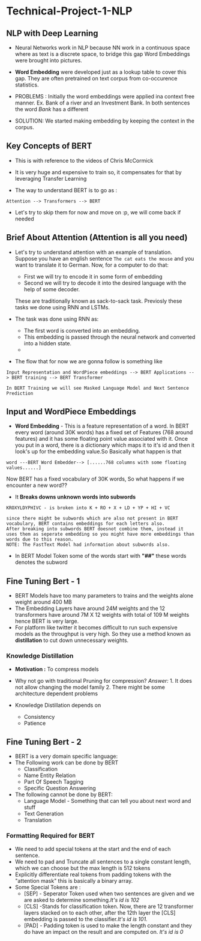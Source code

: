 # Technical-Project-1-NLP

## NLP with Deep Learning 

- Neural Networks work in NLP because NN work in a continuous space where as text is a discrete space, to bridge this gap Word Embeddings were brought into pictures.

- **Word Embedding** were developed just as a lookup table to cover this gap. They are often pretrained on text corpus from co-occurence statistics.

- PROBLEMS : Initially the word embeddings were applied ina context free manner. Ex. Bank of a river and an Investment Bank. In both sentences the word _Bank_ has a different

- SOLUTION: We started making embedding by keeping the context in the corpus.

## Key Concepts of BERT 

- This is with reference to the videos of Chris McCormick

- It is very huge and expensive to train so, it compensates for that by leveraging Transfer Learning

- The way to understand BERT is to go as :

```
Attention --> Transformers --> BERT
```

- Let's try to skip them for now and move on :p, we will come back if needed 

## Brief About Attention (Attention is all you need)

- Let's try to understand attention with an example of translation. Suppose you have an english sentence `The cat eats the mouse` and you want to translate it to German. Now, for a computer to do that:
  - First we will try to encode it in some form of embedding
  - Second we will try to decode it into the desired language with the help of some decoder.
 
  These are traditionally known as sack-to-sack task. Previosly these tasks we done using RNN and LSTMs.
  
- The task was done using RNN as: 
  - The first word is converted into an embedding.
  - This embedding is passed through the neural network and converted into a hidden state.
  - 

- The flow that for now we are gonna follow is something like 

```
Input Representation and WordPiece embeddings --> BERT Applications --> BERT training --> BERT Transformer

In BERT Training we will see Masked Language Model and Next Sentence Prediction
```

## Input and WordPiece Embeddings 

- **Word Embedding** - This is a feature representation of a word. In BERT every word (around 30K words) has a fixed set of Features (768 around features) and it has some floating point value associated with it. Once you put in a word, there is a dictionary which maps it to it's id and then it look's up for the embedding value.So Basically what happen is that 

```
word ---BERT Word Embedder--> [......768 columns with some floating values......]
```

Now BERT has a fixed vocabulary of 30K words, So what happens if we encounter a new word??

- It **Breaks downs unknown words into subwords**
```
KROXYLDYPHIVC - is broken into K + RO + X + LD + YP + HI + VC

since there might be subwords which are also not present in BERT vocabulary, BERT contains embeddings for each letters also. 
After breaking into subwords BERT doesnot combine them, instead it uses them as seperate embedding so you might have more embeddings than words due to this reason.
NOTE: The FastText Model had information about subwords also.
```
- In BERT Model Token some of the words start with **"##"** these words denotes the subword 

## Fine Tuning Bert - 1
- BERT Models have too many parameters to trains and the weights alone weight around 400 MB
- The Embedding Layers have around 24M weights and the 12 transformers have around 7M X 12 weights with total of 109 M weights hence BERT is very large.
- For platform like twitter it becomes difficult to run such expensive models as the throughput is very high. So they use a method known as **distillation** to cut down unnecessary weights.  

### Knowledge Distillation 

- **Motivation :** To compress models
- Why not go with traditional Pruning for compression? _Answer:_ 1. It does not allow changing the model family 2. There might be some architecture dependent problems

- Knowledge Distillation depends on 
  - Consistency 
  - Patience
## Fine Tuning Bert - 2

- BERT is a very domain specific language: 
- The Following work can be done by BERT
  - Classification
  - Name Entity Relation
  - Part Of Speech Tagging 
  - Specific Question Answering
- The following cannot be done by BERT:
  - Language Model - Something that can tell you about next word and stuff
  - Text Generation
  - Translation

### Formatting Required for BERT
- We need to add special tokens at the start and the end of each sentence.
- We need to pad and Truncate all sentences to a single constant length, which we can choose but the max length is 512 tokens
- Explicitly differentiate real tokens from padding tokens with the "attention mask" this is basically a binary array.
- Some Special Tokens are :
  - \[SEP\] - Seperator Token used when two sentences are given and we are asked to determine something._It's id is 102_
  - \[CLS\] -Stands for classification token. Now, there are 12 transformer layers stacked on to each other, after the 12th layer the [CLS] embedding is passed to the classifier._It's id is 101._
  - \[PAD\] - Padding token is used to make the length constant and they do have an impact on the result and are computed on. _It's id is 0_






